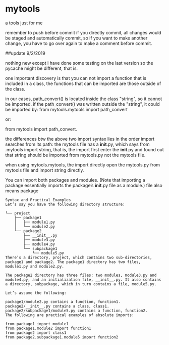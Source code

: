 # mytools
 a tools just for me

remember to push before commit
if you directly commit, all changes would be staged and automatically commit, so if you want to make another change, you have to go over again to make a comment before commit.

##update 9/2/2019

 nothing new except i have done some testing on the last version so the pycache might be different, that is.

one important discovery is that you can not import a function that is included in a class, the functions that can be imported are those outside of the class.

in our cases, path_convert() is located inside the class "string", so it cannot be imported. if the path_convert() was written outside the "string", it could be imported by:
 from mytools.mytools import path_convert

 or:

 from mytools import path_convert.

 the differences btw the above two import syntax lies in the order import searches from its path: the mytools file has a __init__.py, which says from .mytools import string, that is, the import first enter the __init__.py and found out that string should be imported from mytools.py not the mytools file.

 when using mytools.mytools, the import directly open the mytools.py from mytools file and import string directly.

 You can import both packages and modules. (Note that importing a package essentially imports the package’s __init__.py file as a module.) file also means package


    Syntax and Practical Examples
    Let’s say you have the following directory structure:

    └── project
        ├── package1
        │   ├── module1.py
        │   └── module2.py
        └── package2
            ├── __init__.py
            ├── module3.py
            ├── module4.py
            └── subpackage1
                └── module5.py
    There’s a directory, project, which contains two sub-directories, package1 and package2. The package1 directory has two files, module1.py and module2.py.

    The package2 directory has three files: two modules, module3.py and module4.py, and an initialization file, __init__.py. It also contains a directory, subpackage, which in turn contains a file, module5.py.

    Let’s assume the following:

    package1/module2.py contains a function, function1.
    package2/__init__.py contains a class, class1.
    package2/subpackage1/module5.py contains a function, function2.
    The following are practical examples of absolute imports:

    from package1 import module1
    from package1.module2 import function1
    from package2 import class1
    from package2.subpackage1.module5 import function2